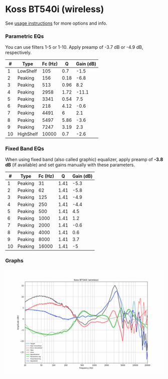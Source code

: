 # Koss BT540i (wireless)
See [usage instructions](https://github.com/jaakkopasanen/AutoEq#usage) for more options and info.

### Parametric EQs
You can use filters 1-5 or 1-10. Apply preamp of -3.7 dB or -4.9 dB, respectively.

|   # | Type      |   Fc (Hz) |    Q |   Gain (dB) |
|-----|-----------|-----------|------|-------------|
|   1 | LowShelf  |       105 | 0.7  |        -1.5 |
|   2 | Peaking   |       156 | 0.18 |        -6.8 |
|   3 | Peaking   |       513 | 0.96 |         8.2 |
|   4 | Peaking   |      2958 | 1.72 |       -11.1 |
|   5 | Peaking   |      3341 | 0.54 |         7.5 |
|   6 | Peaking   |       218 | 4.12 |        -0.6 |
|   7 | Peaking   |      4491 | 6    |         2.1 |
|   8 | Peaking   |      5497 | 5.86 |        -3.6 |
|   9 | Peaking   |      7247 | 3.19 |         2.3 |
|  10 | HighShelf |     10000 | 0.7  |        -2.6 |

### Fixed Band EQs
When using fixed band (also called graphic) equalizer, apply preamp of **-3.8 dB** (if available) and set gains manually with these parameters.

|   # | Type    |   Fc (Hz) |    Q |   Gain (dB) |
|-----|---------|-----------|------|-------------|
|   1 | Peaking |        31 | 1.41 |        -5.3 |
|   2 | Peaking |        62 | 1.41 |        -5.8 |
|   3 | Peaking |       125 | 1.41 |        -4.9 |
|   4 | Peaking |       250 | 1.41 |        -4.4 |
|   5 | Peaking |       500 | 1.41 |         4.5 |
|   6 | Peaking |      1000 | 1.41 |         1.2 |
|   7 | Peaking |      2000 | 1.41 |        -0.6 |
|   8 | Peaking |      4000 | 1.41 |         0.6 |
|   9 | Peaking |      8000 | 1.41 |         3.7 |
|  10 | Peaking |     16000 | 1.41 |        -5   |

### Graphs
![](./Koss%20BT540i%20(wireless).png)
